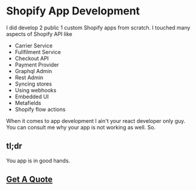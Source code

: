 # Shopify App Development

I did develop 2 public 1 custom Shopify apps from scratch. I touched many aspects of Shopify API like 
- Carrier Service 
- Fullfilment Service 
- Checkout API 
- Payment Provider 
- Graphql Admin
- Rest Admin
- Syncing stores
- Using webhooks
- Embedded UI
- Metafields
- Shopify flow actions

When it comes to app development I ain't your react developer only guy. You can consult me why your app is not working as well. So.

## tl;dr
You app is in good hands.

## <a class="button" href="/quote-request">Get A Quote</a>
